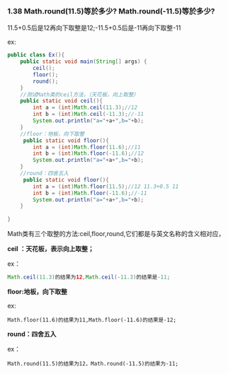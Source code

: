 ### 1.38 Math.round(11.5)等於多少? Math.round(-11.5)等於多少?

11.5+0.5后是12再向下取整是12;-11.5+0.5后是-11再向下取整-11

ex:

``` java
public class Ex(){
	public static void main(String[] args) {
		ceil();
		floor();
		round();
	}
  	//测试Math类的ceil方法，（天花板，向上取整）  
    public static void ceil(){
        int a = (int)Math.ceil(11.3);//12
        int b = (int)Math.ceil(-11.3);//-11
        System.out.println("a="+a+",b="+b);
    }
    //floor：地板，向下取整
     public static void floor(){
        int a = (int)Math.floor(11.6);//11
        int b = (int)Math.floor(-11.6);//12
        System.out.println("a="+a+",b="+b);
    }
    //round：四舍五入
     public static void floor(){
        int a = (int)Math.floor(11.5);//12 11.3+0.5 11
        int b = (int)Math.floor(-11.6);//-11
        System.out.println("a="+a+",b="+b);
    }
    
}
```

Math类有三个取整的方法:ceil,floor,round,它们都是与英文名称的含义相对应，

**ceil ：天花板，表示向上取整；**

ex：

``` java
Math.ceil(11.3)的结果为12,Math.ceil(-11.3)的结果是-11;
```

**floor:地板，向下取整**

ex:

```
Math.floor(11.6)的结果为11,Math.floor(-11.6)的结果是-12;
```

**round：四舍五入**

ex：

```
Math.round(11.5)的结果为12，Math.round(-11.5)的结果为-11;
```

